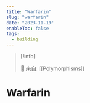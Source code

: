 ```yaml
---
title: "Warfarin"
slug: "warfarin"
date: "2023-11-19"
enableToc: false
tags:
  - building
---
```


> [!info]
>
> 🌱 來自: [[Polymorphisms]]

# Warfarin


